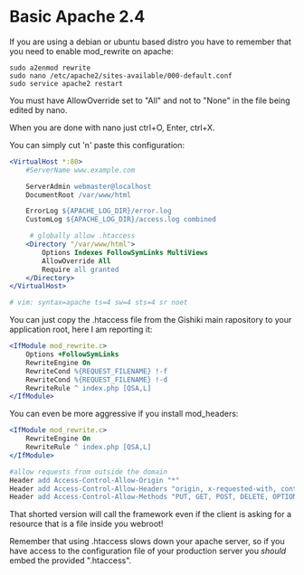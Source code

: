 # Basic Apache 2.4
If you are using a debian or ubuntu based distro you have to remember that you
need to enable mod_rewrite on apache:

```shell
sudo a2enmod rewrite
sudo nano /etc/apache2/sites-available/000-default.conf
sudo service apache2 restart
```

You must have AllowOverride set to "All" and not to "None" in the file being edited by nano.

When you are done with nano just ctrl+O, Enter, ctrl+X.

You can simply cut 'n' paste this configuration:

```apache
<VirtualHost *:80>
	#ServerName www.example.com

	ServerAdmin webmaster@localhost
	DocumentRoot /var/www/html

	ErrorLog ${APACHE_LOG_DIR}/error.log
	CustomLog ${APACHE_LOG_DIR}/access.log combined

     # globally allow .htaccess
	<Directory "/var/www/html">
		Options Indexes FollowSymLinks MultiViews
        AllowOverride All
        Require all granted
	</Directory>
</VirtualHost>

# vim: syntax=apache ts=4 sw=4 sts=4 sr noet
```

You can just copy the .htaccess file from the Gishiki main rapository to your
application root, here I am reporting it:

```apache
<IfModule mod_rewrite.c>
    Options +FollowSymLinks
    RewriteEngine On
    RewriteCond %{REQUEST_FILENAME} !-f
    RewriteCond %{REQUEST_FILENAME} !-d
    RewriteRule ^ index.php [QSA,L]
</IfModule>
```

You can even be more aggressive if you install mod_headers:

```apache
<IfModule mod_rewrite.c>
    RewriteEngine On
    RewriteRule ^ index.php [QSA,L]
</IfModule>

#allow requests from outside the domain
Header add Access-Control-Allow-Origin "*"
Header add Access-Control-Allow-Headers "origin, x-requested-with, content-type"
Header add Access-Control-Allow-Methods "PUT, GET, POST, DELETE, OPTIONS"
```

That shorted version will call the framework even if the client is asking for a
resource that is a file inside you webroot!

Remember that using .htaccess slows down your apache server,
so if you have access to the configuration file of your production server you
*should* embed the provided ".htaccess".


